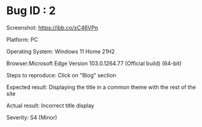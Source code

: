 # Bug ID : 2

Screenshot: https://ibb.co/xC46VPn

Platform: PC

Operating System: Windows 11 Home 21H2

Browser:Microsoft Edge
Version 103.0.1264.77 (Official build) (64-bit)

Steps to reproduce: Click on "Blog" section

Expected result: Displaying the title in a common theme with the rest of the site

Actual result: Incorrect title display

Severity: S4 (Minor)
